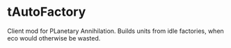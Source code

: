 tAutoFactory
============
Client mod for PLanetary Annihilation. Builds units from idle factories, when eco would otherwise be wasted.
